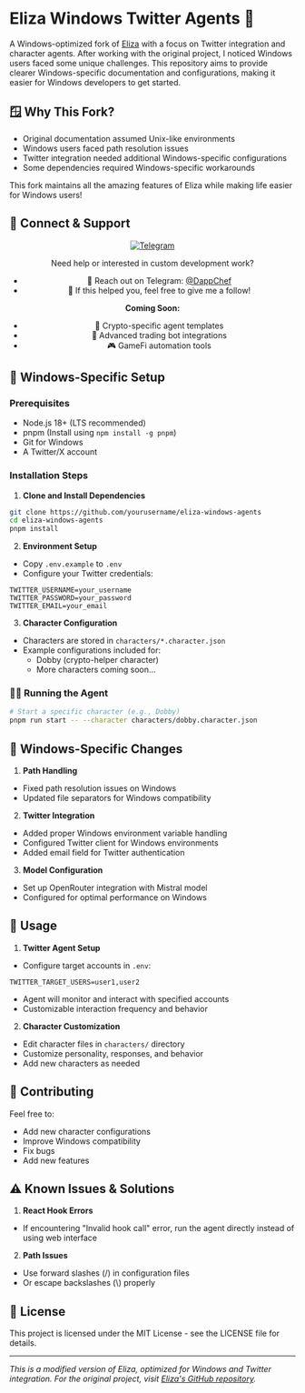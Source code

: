 # Eliza Windows Twitter Agents 🤖

A Windows-optimized fork of [Eliza](https://github.com/elizaos/eliza) with a focus on Twitter integration and character agents. After working with the original project, I noticed Windows users faced some unique challenges. This repository aims to provide clearer Windows-specific documentation and configurations, making it easier for Windows developers to get started.

## 🪟 Why This Fork?
- Original documentation assumed Unix-like environments
- Windows users faced path resolution issues
- Twitter integration needed additional Windows-specific configurations
- Some dependencies required Windows-specific workarounds

This fork maintains all the amazing features of Eliza while making life easier for Windows users!

## 📱 Connect & Support

<div align="center">
  
[![Telegram](https://img.shields.io/badge/Telegram-@DappChef-blue?style=for-the-badge&logo=telegram)](https://t.me/DappChef)

Need help or interested in custom development work? 
- 💬 Reach out on Telegram: [@DappChef](https://t.me/DappChef)
- 🌟 If this helped you, feel free to give me a follow!

**Coming Soon:**
- 💎 Crypto-specific agent templates
- 🤖 Advanced trading bot integrations
- 🎮 GameFi automation tools

</div>

## 🚀 Windows-Specific Setup

### Prerequisites
- Node.js 18+ (LTS recommended)
- pnpm (Install using `npm install -g pnpm`)
- Git for Windows
- A Twitter/X account

### Installation Steps

1. **Clone and Install Dependencies**
```bash
git clone https://github.com/yourusername/eliza-windows-agents
cd eliza-windows-agents
pnpm install
```

2. **Environment Setup**
- Copy `.env.example` to `.env`
- Configure your Twitter credentials:
```env
TWITTER_USERNAME=your_username
TWITTER_PASSWORD=your_password
TWITTER_EMAIL=your_email
```

3. **Character Configuration**
- Characters are stored in `characters/*.character.json`
- Example configurations included for:
  - Dobby (crypto-helper character)
  - More characters coming soon...

### 🏃‍♂️ Running the Agent

```bash
# Start a specific character (e.g., Dobby)
pnpm run start -- --character characters/dobby.character.json
```

## 🔧 Windows-Specific Changes

1. **Path Handling**
- Fixed path resolution issues on Windows
- Updated file separators for Windows compatibility

2. **Twitter Integration**
- Added proper Windows environment variable handling
- Configured Twitter client for Windows environments
- Added email field for Twitter authentication

3. **Model Configuration**
- Set up OpenRouter integration with Mistral model
- Configured for optimal performance on Windows

## 📝 Usage

1. **Twitter Agent Setup**
- Configure target accounts in `.env`:
```env
TWITTER_TARGET_USERS=user1,user2
```
- Agent will monitor and interact with specified accounts
- Customizable interaction frequency and behavior

2. **Character Customization**
- Edit character files in `characters/` directory
- Customize personality, responses, and behavior
- Add new characters as needed

## 🤝 Contributing

Feel free to:
- Add new character configurations
- Improve Windows compatibility
- Fix bugs
- Add new features

## ⚠️ Known Issues & Solutions

1. **React Hook Errors**
- If encountering "Invalid hook call" error, run the agent directly instead of using web interface

2. **Path Issues**
- Use forward slashes (/) in configuration files
- Or escape backslashes (\\) properly

## 📄 License

This project is licensed under the MIT License - see the LICENSE file for details.

---
*This is a modified version of Eliza, optimized for Windows and Twitter integration. For the original project, visit [Eliza's GitHub repository](https://github.com/elizaos/eliza).*
